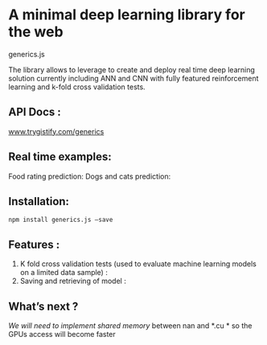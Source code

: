 # A minimal deep learning library for the web
generics.js

The library allows to leverage to create and deploy real time deep learning solution currently including ANN and CNN with fully featured reinforcement learning and k-fold cross validation tests.

## API Docs :
www.trygistify.com/generics

## Real time examples:
Food rating prediction: 
Dogs and cats prediction: 

## Installation:
`npm install generics.js —save`

## Features  :
1) K fold cross validation tests  (used to evaluate machine learning models on a limited data sample) :  
2) Saving and retrieving of model  :  

## What’s next ?
*We will need to implement shared memory* between nan and *.cu * so the GPUs access will become faster 
